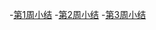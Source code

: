 -[第1周小结](../Study-Memo/31-Day1.md)
-[第2周小结](../Study-Memo/31-Day2.md)
-[第3周小结](../Study-Memo/31-Day3.md)